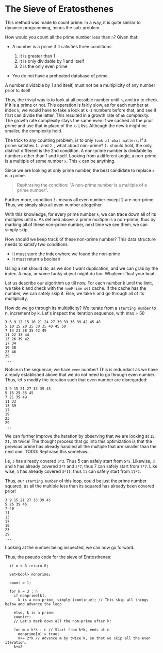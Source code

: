 # The Sieve of Eratosthenes

This method was made to count prime. In a way, it is quite similar to dynamic programming, minus the sub-problem.

How would you count all the prime number less than `n`? Given that:

- A number is a prime if it satisfies three conditions:

  1. It is greater than 1
  2. It is only dividable by 1 and itself
  3. 2 is the only even prime

- You do not have a preheated database of prime.

A number dividable by 1 and itself, must not be a multiplicity of any number prior to itself.

Thus, the trivial way is to look at all possible number until `n`, and try to check if it is a prime or not. This operation is fairly slow, as for each number at index `k`, we would have to take a look at `k-1` numbers before that, and see if first can divide the latter. This resulted in a growth rate of `nk` complexity. The growth rate complexity stays the same even if we cached all the prior prime and use that in place of the `k-1` list. Although the new `k` might be smaller, the complexity hold.

The trick to any counting problem, is to only `look at what matters`. If a prime satisfies `1.` and `2.`, what about non-prime? `1.` should hold, the only distinct different is the 2nd condition. A non-prime number is dividable by numbers other than 1 and itself. Looking from a different angle, a non-prime is a multiple of some number `x`. This `x` can be anything.

Since we are looking at only prime number, the best candidate to replace `x` is a prime.

> Rephrasing the condition: "A non-prime number is a multiple of a prime number".

Further more, condition `3.` means all even number except 2 are non-prime. Thus, we simply skip all even number altogether.

With this knowledge, for every prime number `k`, we can trace down all of its multiples until `n`. As defined above, a prime multiple is a non-prime, thus by marking all of these non-prime number, next time we see them, we can simply skip.

How should we keep track of these non-prime number? This data structure needs to satisfy two conditions:
  + It must store the index where we found the non-prime
  + It must return a boolean

Using a set should do, as we don't want duplication, and we can grab by the index. A map, or some funky object might do too. Whatever float your boat.

Let us describe our algorithm up till now. For each number k until the limit, we take k and check with the `nonPrime set` cache. If the cache has the number, we can safely skip it. Else, we take k and go through all of its multiplicity.

How do we go through its multiplicity? We iterate from a `starting number` to n, increment by k. Let's inspect the iteration sequence, with max = 50

```
3 6 9 12 15 18 21 24 27 30 33 36 39 42 45 48
5 10 15 20 25 30 35 40 45 50
7 14 21 28 35 42 49
11 22 33 44
13 26 39 42
17 34
19 38
23 46
29
...
```

Notice in the sequence, we have `even` number! This is redundant as we have already established above that we do not need to go through even number. Thus, let's modify the iteration such that even number are disregarded:

```
3 9 15 21 27 33 39 45
5 15 25 35 45
7 21 35 49
11 33
13 39
17
19
23
29
...
```

We can further improve the iteration by observing that we are looking at `15`, `21,` `35` twice! The thought process that go into this optimization is that the previous prime has already handled all the multiple that are smaller than the next one. TODO: Rephrase this somehow...

I.e, `3` has already covered `5*3`. Thus 5 can safely start from `5*5`.
Likewise, `3` and `5` has already covered `3*7` and `5*7`, thus 7 can safely start from `7*7`.
Like wise, `3` has already covered `3*11`, thus `11` can safely start from `11*2`.

Thus, our `starting number` of this loop, could be just the prime number squared, as all the multiple less than its squared has already been covered prior!

```
3 9 15 21 27 33 39 45
5 25 35 45
7 49
11
13
17
19
23
29
...
```

Looking at the number being inspected, we can now go forward.

Thus, the pseudo code for the sieve of Eratosthenes:

```
  if n < 3 return 0;

  Set<bool> nonprime;

  count = 1;

  for k = 3 : n
    if nonprime[k],
      k is a non-prime, simply (continue); // This skip all things below and advance the loop

    else, k is a prime:
    count++;
    // Let's mark down all the non-prime after k:

    for m = k*k : n // Start from k*k, ends at n
      nonprime[m] = true;
      m+= 2*k // Advance m by twice k, so that we skip all the even iteration.
    k+=2
```
